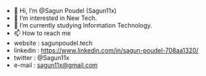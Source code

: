 - 👋 Hi, I’m @Sagun Poudel (Sagun11x)
- 👀 I’m interested in New Tech.
- 🌱 I’m currently studying Information Technology.
- 📫 How to reach me
- website : sagunpoudel.tech
- linkedin : https://www.linkedin.com/in/sagun-poudel-708aa1320/
- twitter : @Sagun11x
- e-mail : sagun11x@gmail.com


<!---
Sagun11x/Sagun11x is a ✨ special ✨ repository because its `README.md` (this file) appears on your GitHub profile.
You can click the Preview link to take a look at your changes.
--->
